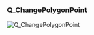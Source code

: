 ### Q_ChangePolygonPoint


![Q_ChangePolygonPoint](https://user-images.githubusercontent.com/116869307/214147060-065896ae-60b6-4a01-a8d2-b2b95a424b74.png)








































